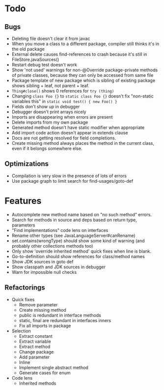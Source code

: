 # Todo

## Bugs 
- Deleting file doesn't clear it from javac
- When you move a class to a different package, compiler still thinks it's in the old package
- External delete causes find-references to crash because it's still in FileStore.javaSources()
- Restart debug test doesn't work
- Show 'not used' warnings for non-@Override package-private methods of private classes, because they can only be accessed from same file
- Package template of new package which is sibling of existing package shows sibling + leaf, not parent + leaf.
- `Thing#close()` shows 0 references for `try (thing)`
- Changing `class Foo {}` to `static class Foo {}` doesn't fix "non-static variables this" in `static void test() { new Foo() }`
- Fields don't show up in debugger
- Debugger doesn't print arrays nicely
- Imports are disappearing when errors are present
- Delete imports from my own package
- Generated method doesn't have static modifier when appropriate
- Add import code action doesn't appear in extends clause
- Docs are not getting resolved for field completions.
- Create missing method always places the method in the current class, even if it belongs somewhere else.

## Optimizations
- Compilation is very slow in the presence of lots of errors
- Use package graph to limit search for find-usages/goto-def

# Features
- Autocomplete new method name based on "no such method" errors.
- Search for methods in source and deps based on return type, parameters
- "Find implementations" code lens on interfaces
- Rename other types (see JavaLanguageServer#canRename)
- set.contains(wrongType) should show some kind of warning (and probably other collections methods too)
- Only show 'override inherited method' quick fixes when line is blank.
- Go-to-definition should show references for class/method names
- Show JDK sources in goto def
- Show classpath and JDK sources in debugger
- Warn for impossible null checks


## Refactorings
- Quick fixes
    - Remove parameter
    - Create missing method
    - public is redundant in interface methods
    - static, final are redundant in interfaces inners
    - Fix all imports in package
- Selection
    - Extract constant
    - Extract variable
    - Extract method
    - Change package
    - Add parameter
    - Inline
    - Implement single abstract method
    - Generate cases for enum
- Code lens
    - Inherited methods